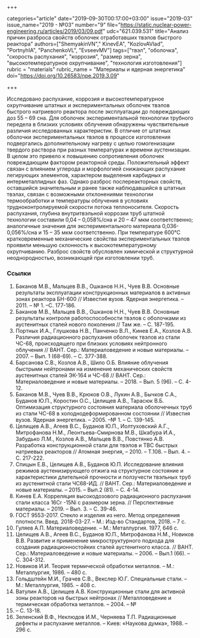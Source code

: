 +++

categories="article"
date="2019-09-30T00:17:00+03:00"
issue="2019-03"
issue_name="2019 - №03"
number="9"
file="https://static.nuclear-power-engineering.ru/articles/2019/03/09.pdf"
udc="621.039.531"
title="Анализ причин разброса свойств оболочек отработавших твэлов быстрого реактора"
authors=["ShemyakinVN"," KinevEA", "KozlovAVlad", "PortnyhIA", "PanchenkoVL", "EvseevMV"]
tags=["твэл", "оболочка", "скорость распухания", "коррозия", "размер зерна", "высокотемпературное охрупчивание", "технология изготовления"]
rubric = "materials"
rubric_name = "Материалы и ядерная энергетика"
doi="https://doi.org/10.26583/npe.2019.3.09"

+++

Исследовано распухание, коррозия и высокотемпературное охрупчивание штатных и экспериментальных оболочек твэлов быстрого натриевого реактора после эксплуатации до повреждающих доз 55 – 69 сна. Для оболочек экспериментальной технологии трубного передела в близких условиях облучения обнаружены чувствительные различия исследованных характеристик. В отличие от штатных оболочки экспериментальных твэлов в процессе изготовления подвергались дополнительному нагреву с целью гомогенизации твердого раствора при разных температурах и времени аустенизации. В целом это привело к повышению сопротивления оболочек повреждающим фактором реакторной среды. Положительный эффект связан с влиянием углерода и морфологией снижающих распухание легирующих элементов, характером выделения карбидных и интерметаллидных фаз. Однако разброс послереакторных свойств, оставшийся значительным и ранее также наблюдавшийся в штатных твэлах, связан с возможными отклонениями технологии термообработки и температуры облучения в условиях трудноконтролируемой скорости потока теплоносителя. Скорость распухания, глубина внутритвэльной коррозии труб штатной технологии составили 0,04 – 0,058%/сна и 20 – 47 мкм соответственно; аналогичные значения для экспериментального материала 0,036-0,056%/сна и 15 – 35 мкм соответственно. При температуре 600°C кратковременные механические свойства экспериментальных твэлов проявили меньшую склонность к высокотемпературному охрупчиванию. Разброс свойств обусловлен химической и структурной неоднородностью, возникающей при изготовлении труб.

### Ссылки

1. Баканов М.В., Мальцев В.В., Ошканов Н.Н., Чуев В.В. Основные результаты эксплуатации конструкционных материалов в активных зонах реактора БН-600 // Известия вузов. Ядерная энергетика. – 2011. – № 1. –С. 177-186.
2. Баканов М.В., Мальцев В.В., Ошканов Н.Н., Чуев В.В. Основные результаты контроля работоспособности твэлов с оболочками из аустенитных сталей нового поколения // Там же. – С. 187-195.
3. Портных И.А., Глушкова Н.В., Панченко В.Л., Кинев Е.А., Козлов А.В. Различия радиационного распухания оболочек твэлов из стали ЧС-68, происходящего при близких условиях нейтронного облучения // ВАНТ. Сер.: Материаловедение и новые материалы. – 2007. – Вып. 1 (68-69). – С. 377-388.
4. Барсанова С.В., Козлов А.В., Шило О.Б. Влияние облучения быстрыми нейтронами на изменение механических свойств аустенитных сталей ЭК-164 и ЧС-68 // ВАНТ. Сер.: Материаловедение и новые материалы. – 2018. – Вып. 5 (96). – С. 4-12.
5. Баканов М.В., Чуев В.В., Крюков О.В., Лукин А.В., Бычков С.А., Буданов Ю.П., Коростин О.С., Целищев А.В., Тарасюк В.Б. Оптимизация структурного состояния материала оболочечных труб из стали ЧС-68 в холоднодеформированном состоянии // Известия вузов. Ядерная энергетика. – 2005. –№ 1. – С. 139-145.
6. Целищев А.В., Агеев В.С., Буданов Ю.П., Иолтуховский А.Г., Митрофанова Н.М., Леонтьева-Смирнова М.В., Шкабура И.А., Забудько Л.М., Козлов А.В., Мальцев В.В., Повстянко А.В. Разработка конструкционной стали для твэлов и ТВС быстрых натриевых реакторов // Атомная энергия, – 2010. – Т.108. – Вып. 4. – С. 217-222.
7. Спицын Е.В., Целищев А.В., Буданов Ю.П. Исследование влияния режимов аустенизирующего отжига на структурное состояние и характеристики длительной прочности и ползучести твэльных труб из аустенитной стали ЧС68-ИД. // ВАНТ. Сер.: Материаловедение и новые материалы. – 2015. – Вып.2 (81). – С. 4-14.
8. Кинев Е.А. Корреляция высокодозового радиационного распухания стали класса 16Cr -15Ni с размером зерна. // Перспективные материалы. – 2019. – Вып. 3. – С. 39-46.
9. ГОСТ 9553-2017. Стекло и изделия из него. Метод определения плотности. Введ. 2018-03-27. – М.: Изд-во Стандартов, 2018. – 7 с.
10. Гуляев А.П. Материаловедение. – М.: Металлургия. 1977, 646 с.
11. Целищев А.В., Агеев В.С., Буданов Ю.П., Митрофанова Н.М., Новиков В.В. Развитие и применение микроструктурного подхода для создания радиационностойких сталей аустенитного класса. // ВАНТ. Сер.: Материаловедение и новые материалы. – 2006. – Вып.1 (66). – С. 304-312.
12. Новиков И.И. Теория термической обработки металлов. – М.: Металлургия, 1986. – 480 с.
13. Гольдштейн М.И., Грачев С.В., Векслер Ю.Г. Специальные стали. – М.: Металлургия, 1985. – 408 с.
14. Ватулин А.В., Целищев А.В. Конструкционные стали для активной зоны реакторов на быстрых нейтронах // Металловедение и термическая обработка металлов. – 2004. – №
11. – С. 13-18.
15. Зеленский В.Ф., Неклюдов И.М., Черняева Т.П. Радиационные дефекты и распухание металлов. – Киев: «Наукова думка», 1988. – 296 с.